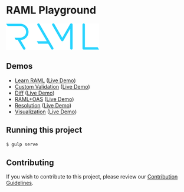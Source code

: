 # RAML Playground

![RAML Playground Logo](docs/images/ramlLogo.svg)

## Demos
* [Learn RAML](https://github.com/raml-org/playground/tree/master/src/learn_raml) ([Live Demo](https://raml-org.github.io/playground/learn_raml.html))
* [Custom Validation](https://github.com/raml-org/playground/tree/master/src/custom_validation) ([Live Demo](https://raml-org.github.io/playground/custom_validation.html))
* [Diff](https://github.com/raml-org/playground/tree/master/src/diff) ([Live Demo](https://raml-org.github.io/playground/diff.html))
* [RAML+OAS](https://github.com/raml-org/playground/tree/master/src/raml_oas) ([Live Demo](https://raml-org.github.io/playground/raml_oas.html))
* [Resolution](https://github.com/raml-org/playground/tree/master/src/resolution) ([Live Demo](https://raml-org.github.io/playground/resolution.html))
* [Visualization](https://github.com/raml-org/playground/tree/master/src/visualization) ([Live Demo](https://raml-org.github.io/playground/visualization.html))

## Running this project
```bash
$ gulp serve
```

## Contributing
If you wish to contribute to this project, please review our [Contribution Guidelines](https://github.com/raml-org/playground/tree/master/CONTRIBUTING.md).
